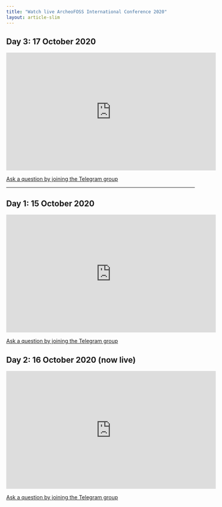 ```yaml
---
title: "Watch live ArcheoFOSS International Conference 2020"
layout: article-slim
---
```



## Day 3: 17 October 2020

<div class="embed-responsive embed-responsive-16by9">
    <iframe width="560" height="315" src="https://www.youtube.com/embed/GieO7FGBbrQ " frameborder="0" allow="accelerometer; autoplay; clipboard-write; encrypted-media; gyroscope; picture-in-picture" allowfullscreen></iframe>
</div>

[Ask a question by joining the Telegram group](https://t.me/archeofoss)


---


## Day 1: 15 October 2020

<div class="embed-responsive embed-responsive-16by9">
    <iframe width="560" height="315" src="https://www.youtube.com/embed/3XtJyoz3Ppc " frameborder="0" allow="accelerometer; autoplay; clipboard-write; encrypted-media; gyroscope; picture-in-picture" allowfullscreen></iframe>
</div>

[Ask a question by joining the Telegram group](https://t.me/archeofoss)

## Day 2: 16 October 2020 (now live)

<div class="embed-responsive embed-responsive-16by9">
    <iframe width="560" height="315" src="https://www.youtube.com/embed/bgkLcKsKtOA " frameborder="0" allow="accelerometer; autoplay; clipboard-write; encrypted-media; gyroscope; picture-in-picture" allowfullscreen></iframe>
</div>

[Ask a question by joining the Telegram group](https://t.me/archeofoss)
